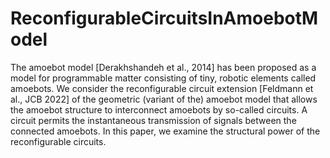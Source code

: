 ﻿# ReconfigurableCircuitsInAmoebotModel

The amoebot model [Derakhshandeh et al., 2014] has been proposed as a model for programmable matter consisting of tiny, robotic elements called amoebots. We consider the reconfigurable circuit extension [Feldmann et al., JCB 2022] of the geometric (variant of the) amoebot model that allows the amoebot structure to interconnect amoebots by so-called circuits. 
A circuit permits the instantaneous transmission of signals between the connected amoebots. In this paper, we examine the structural power of the reconfigurable circuits.

